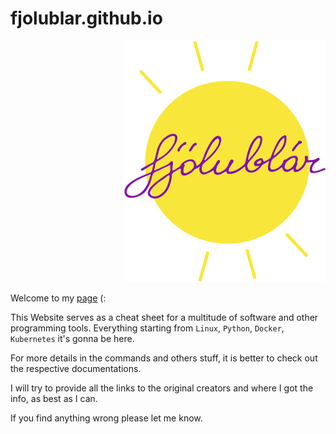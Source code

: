 # fjolublar.github.io

<p align="right"> 
<img width="322" height="386" src="https://github.com/fjolublar/fjolublar.github.io/blob/master/logo_fjolublar.png?raw=true">
</p>

Welcome to my [page](https://fjolublar.github.io) (:

This Website serves as a cheat sheet for a multitude of software and other programming tools.
Everything starting from `Linux`, `Python`, `Docker`, `Kubernetes` it's gonna be here.

For more details in the commands and others stuff, it is better to check out the respective documentations.

I will try to provide all the links to the original creators and where I got the info, as best as I can.

If you find anything wrong please let me know.